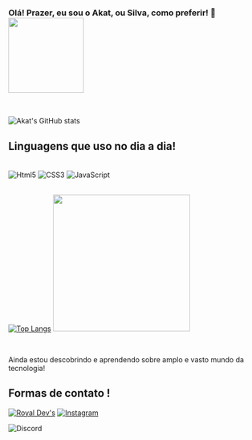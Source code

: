 ### Olá! Prazer, eu sou o Akat, ou Silva, como preferir! 👋 <img id="Killua-Inicio" src="https://www.pngplay.com/wp-content/uploads/12/Killua-Zoldyck-PNG-Free-File-Download.png" width="150" height="150">
</br>

![Akat's GitHub stats](https://github-readme-stats.vercel.app/api?username=DevAkat&show_icons=true&theme=tokyonight)

## Linguagens que uso no dia a dia!

<div style="display: inline_block"></br>
    <img align="center" alt="Html5" src="https://img.shields.io/badge/HTML-239120?style=for-the-badge&logo=html5&logoColor=white">
    <img align="center" alt="CSS3" src="https://img.shields.io/badge/CSS3-1572B6?style=for-the-badge&logo=css3&logoColor=white">
    <img align="center" alt="JavaScript" src="https://img.shields.io/badge/JavaScript-F7DF1E?style=for-the-badge&logo=javascript&logoColor=black">
</div>
</br>


[![Top Langs](https://github-readme-stats.vercel.app/api/top-langs/?username=DevAkat&layout=donut-vertical)](https://github.com/anuraghazra/github-readme-stats)
<img id="Killua-Final" src="https://www.pngplay.com/wp-content/uploads/12/Killua-Zoldyck-Transparent-Free-PNG.png" width="273" height="">

</br>

Ainda estou descobrindo e aprendendo sobre amplo e vasto mundo da tecnologia!

## Formas de contato !

[![Royal Dev's](https://img.shields.io/badge/Royal_Dev's-7289DA?style=for-the-badge&logo=Discord&logoColor=white)](https://discord.gg/JjreqpS29G)
[![Instagram](https://img.shields.io/badge/Akat.js-E4405F?style=for-the-badge&logo=instagram&logoColor=white)](https://www.instagram.com/akat.js/)

<div style="display: inline_block">
    <img align="center" alt="Discord" src="https://img.shields.io/badge/Akat [5189]-7289DA?style=for-the-badge&logo=Discord&logoColor=white">
</div>
